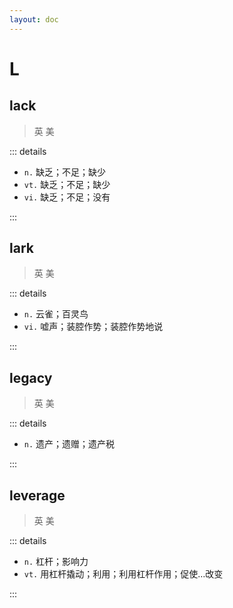 ```yaml
---
layout: doc
---
```


# L

## lack
> 英 <Phonetic word="lack" lang="en-GB" phonetic="/læk/"/>
> 美 <Phonetic word="lack" lang="en-US" phonetic="/læk/"/>

::: details

- `n.` 缺乏；不足；缺少
- `vt.` 缺乏；不足；缺少
- `vi.` 缺乏；不足；没有

:::

## lark
> 英 <Phonetic word="lark" lang="en-GB" phonetic="/lɑːk/"/>
> 美 <Phonetic word="lark" lang="en-US" phonetic="/lɑːk/"/>

::: details

- `n.` 云雀；百灵鸟
- `vi.` 嘘声；装腔作势；装腔作势地说

:::

## legacy
> 英 <Phonetic word="legacy" lang="en-GB" phonetic="/ˈleɡəsi/"/>
> 美 <Phonetic word="legacy" lang="en-US" phonetic="/ˈleɡəsi/"/>

::: details

- `n.` 遗产；遗赠；遗产税

:::

## leverage
> 英 <Phonetic word="leverage" lang="en-GB" phonetic="/ˈliːvərɪdʒ/"/>
> 美 <Phonetic word="leverage" lang="en-US" phonetic="/ˈliːvərɪdʒ/"/>

::: details

- `n.` 杠杆；影响力
- `vt.` 用杠杆撬动；利用；利用杠杆作用；促使…改变

:::
